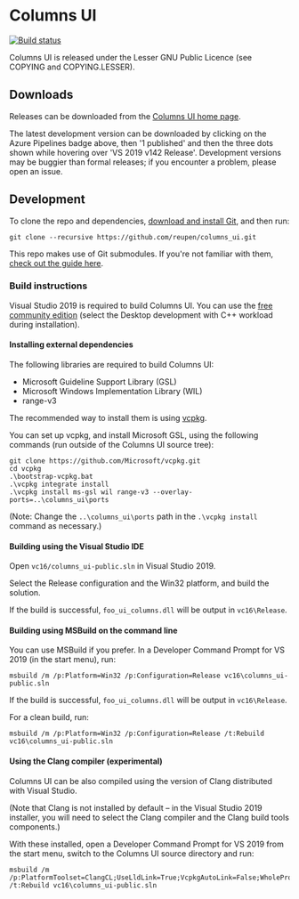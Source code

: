 # Columns UI

[![Build status](https://reupen.visualstudio.com/Columns%20UI/_apis/build/status/reupen.columns_ui?branchName=master)](https://reupen.visualstudio.com/Columns%20UI/_build/latest?definitionId=3&branchName=master)

Columns UI is released under the Lesser GNU Public Licence (see COPYING and COPYING.LESSER).

## Downloads

Releases can be downloaded from the [Columns UI home page](http://yuo.be/columns-ui).

The latest development version can be downloaded by clicking on the Azure Pipelines badge above, then '1 published' and then the three dots shown while hovering over 'VS 2019 v142 Release'. Development versions may be buggier than formal releases; if you encounter a problem, please open an issue.

## Development

To clone the repo and dependencies, [download and install Git](https://git-scm.com/downloads), and then run:

`git clone --recursive https://github.com/reupen/columns_ui.git`

This repo makes use of Git submodules. If you're not familiar with them, [check out the guide here](https://git-scm.com/book/en/v2/Git-Tools-Submodules).

### Build instructions

Visual Studio 2019 is required to build Columns UI. You can use the [free community edition](https://www.visualstudio.com/downloads/) (select the Desktop development with C++ workload during installation).

#### Installing external dependencies

The following libraries are required to build Columns UI:

- Microsoft Guideline Support Library (GSL)
- Microsoft Windows Implementation Library (WIL)
- range-v3

The recommended way to install them is using [vcpkg](https://github.com/Microsoft/vcpkg).

You can set up vcpkg, and install Microsoft GSL, using the following commands (run outside of the Columns UI source tree):

```
git clone https://github.com/Microsoft/vcpkg.git
cd vcpkg
.\bootstrap-vcpkg.bat
.\vcpkg integrate install
.\vcpkg install ms-gsl wil range-v3 --overlay-ports=..\columns_ui\ports
```

(Note: Change the `..\columns_ui\ports` path in the `.\vcpkg install` command as necessary.)

#### Building using the Visual Studio IDE
Open `vc16/columns_ui-public.sln` in Visual Studio 2019.

Select the Release configuration and the Win32 platform, and build the solution.

If the build is successful, `foo_ui_columns.dll` will be output in `vc16\Release`.

#### Building using MSBuild on the command line

You can use MSBuild if you prefer. In a Developer Command Prompt for VS 2019 (in the start menu), run:

```
msbuild /m /p:Platform=Win32 /p:Configuration=Release vc16\columns_ui-public.sln
```

If the build is successful, `foo_ui_columns.dll` will be output in `vc16\Release`.

For a clean build, run:

```
msbuild /m /p:Platform=Win32 /p:Configuration=Release /t:Rebuild vc16\columns_ui-public.sln
```

#### Using the Clang compiler (experimental)

Columns UI can be also compiled using the version of Clang distributed with Visual Studio. 

(Note that Clang is not installed by default – in the Visual Studio 2019 installer, you will need to select the Clang compiler and the Clang build tools components.)

With these installed, open a Developer Command Prompt for VS 2019 from the start menu, switch to the Columns UI source directory and run:

```
msbuild /m /p:PlatformToolset=ClangCL;UseLldLink=True;VcpkgAutoLink=False;WholeProgramOptimization=False;Platform=Win32;Configuration=Release /t:Rebuild vc16\columns_ui-public.sln
```
